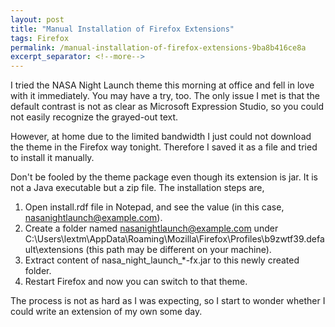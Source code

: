```yaml
---
layout: post
title: "Manual Installation of Firefox Extensions"
tags: Firefox
permalink: /manual-installation-of-firefox-extensions-9ba8b416ce8a
excerpt_separator: <!--more-->
---
```

I tried the NASA Night Launch theme this morning at office and fell in love with it immediately. You may have a try, too. The only issue I met is that the default contrast is not as clear as Microsoft Expression Studio, so you could not easily recognize the grayed-out text.

However, at home due to the limited bandwidth I just could not download the theme in the Firefox way tonight. Therefore I saved it as a file and tried to install it manually.

Don't be fooled by the theme package even though its extension is jar. It is not a Java executable but a zip file. The installation steps are,

1. Open install.rdf file in Notepad, and see the value (in this case, nasanightlaunch@example.com).
1. Create a folder named nasanightlaunch@example.com under C:\Users\lextm\AppData\Roaming\Mozilla\Firefox\Profiles\b9zwtf39.default\extensions (this path may be different on your machine).
1. Extract content of nasa_night_launch_*-fx.jar to this newly created folder.
1. Restart Firefox and now you can switch to that theme.

The process is not as hard as I was expecting, so I start to wonder whether I could write an extension of my own some day.
<!--more-->
